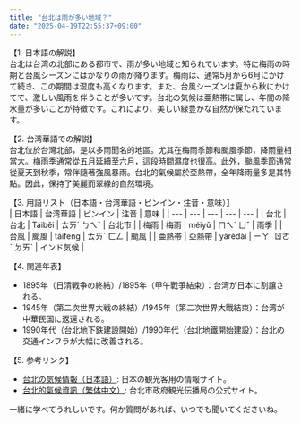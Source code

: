 ```yaml
---
title: "台北は雨が多い地域？"
date: "2025-04-19T22:55:37+09:00"
---
```


【1. 日本語の解説】  
台北は台湾の北部にある都市で、雨が多い地域と知られています。特に梅雨の時期と台風シーズンにはかなりの雨が降ります。梅雨は、通常5月から6月にかけて続き、この期間は湿度も高くなります。また、台風シーズンは夏から秋にかけてで、激しい風雨を伴うことが多いです。台北の気候は亜熱帯に属し、年間の降水量が多いことが特徴です。これにより、美しい緑豊かな自然が保たれています。

【2. 台湾華語での解説】  
台北位於台灣北部，是以多雨聞名的地區。尤其在梅雨季節和颱風季節，降雨量相當大。梅雨季通常從五月延續至六月，這段時間濕度也很高。此外，颱風季節通常從夏天到秋季，常伴隨著強風暴雨。台北的氣候屬於亞熱帶，全年降雨量多是其特點。因此，保持了美麗而翠綠的自然環境。

【3. 用語リスト（日本語・台湾華語・ピンイン・注音・意味）】  
| 日本語 | 台湾華語 | ピンイン | 注音 | 意味 |
| --- | --- | --- | --- | --- |
| 台北 | 台北 | Táiběi | ㄊㄞˊ ㄅㄟˇ | 台北市 |
| 梅雨 | 梅雨 | méiyǔ | ㄇㄟˊ ㄩˇ | 雨季 |
| 台風 | 颱風 | táifēng | ㄊㄞˊ ㄈㄥ | 颱風 |
| 亜熱帯 | 亞熱帶 | yàrèdài | ㄧㄚˋ ㄖㄜˋ ㄉㄞˋ | インド気候 |

【4. 関連年表】  
- 1895年（日清戦争の終結）/1895年（甲午戰爭結束）：台湾が日本に割譲される。  
- 1945年（第二次世界大戦の終結）/1945年（第二次世界大戰結束）：台湾が中華民国に返還される。  
- 1990年代（台北地下鉄建設開始）/1990年代（台北地鐵開始建設）：台北の交通インフラが大幅に改善される。  

【5. 参考リンク】  
- [台北の気候情報（日本語）](https://www.japan.travel/tw/kunotoyo/index): 日本の観光客用の情報サイト。
- [台北的氣候資訊（繁体中文）](https://www.taiwan.net.tw/m1.aspx?sNo=0001121): 台北市政府観光伝播局の公式サイト。

一緒に学べてうれしいです。何か質問があれば、いつでも聞いてくださいね。